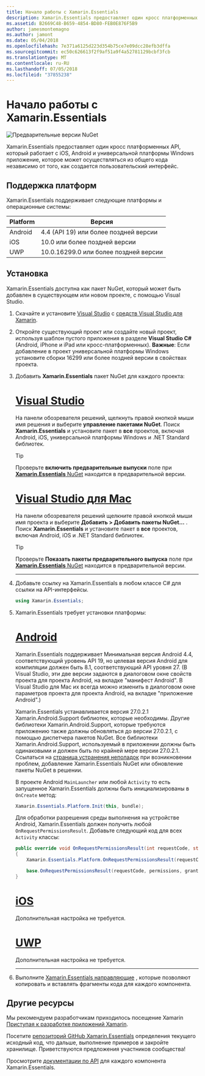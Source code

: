 ```yaml
---
title: Начало работы с Xamarin.Essentials
description: Xamarin.Essentials предоставляет один кросс платформенных API, который работает с iOS, Android и универсальной платформы Windows приложение, которое может осуществляться из общего кода независимо от того, как создается пользовательский интерфейс.
ms.assetid: B2669C48-B659-4854-BD80-FEB0E876F5B9
author: jamesmontemagno
ms.author: jamont
ms.date: 05/04/2018
ms.openlocfilehash: 7e371a6125d223d354b75ce7e09dcc28efb3dffa
ms.sourcegitcommit: ec50c626613f2f9af51a9f4a52781129bcbf3fcb
ms.translationtype: MT
ms.contentlocale: ru-RU
ms.lasthandoff: 07/05/2018
ms.locfileid: "37855238"
---
```

# <a name="get-started-with-xamarinessentials"></a>Начало работы с Xamarin.Essentials

![Предварительные версии NuGet](~/media/shared/pre-release.png)

Xamarin.Essentials предоставляет один кросс платформенных API, который работает с iOS, Android и универсальной платформы Windows приложение, которое может осуществляться из общего кода независимо от того, как создается пользовательский интерфейс.

## <a name="platform-support"></a>Поддержка платформ

Xamarin.Essentials поддерживает следующие платформы и операционные системы:

| Platform | Версия |
| --- | --- |
| Android | 4.4 (API 19) или более поздней версии |
| iOS |10.0 или более поздней версии |
| UWP | 10.0.16299.0 или более поздней версии |

## <a name="installation"></a>Установка

Xamarin.Essentials доступна как пакет NuGet, который может быть добавлен в существующем или новом проекте, с помощью Visual Studio.

1. Скачайте и установите [Visual Studio](http://visualstudio.com) с [средств Visual Studio для Xamarin](~/cross-platform/get-started/installation/index.md).

2. Откройте существующий проект или создайте новый проект, используя шаблон пустого приложения в разделе **Visual Studio C#** (Android, iPhone и iPad или кросс-платформенных). **Важные**: Если добавление в проект универсальной платформы Windows установите сборки 16299 или более поздней версии в свойствах проекта.

3. Добавить **Xamarin.Essentials** пакет NuGet для каждого проекта:

    # <a name="visual-studiotabwindows"></a>[Visual Studio](#tab/windows)

    На панели обозревателя решений, щелкнуть правой кнопкой мыши имя решения и выберите **управление пакетами NuGet**. Поиск **Xamarin.Essentials** и установите пакет в **все** проектов, включая Android, iOS, универсальной платформы Windows и .NET Standard библиотек.

    > [!TIP]
    > Проверьте **включить предварительные выпуски** поле при [ **Xamarin.Essentials** NuGet](https://www.nuget.org/packages/Xamarin.Essentials) находится в предварительной версии.

    # <a name="visual-studio-for-mactabmacos"></a>[Visual Studio для Mac](#tab/macos)

    На панели обозревателя решений щелкните правой кнопкой мыши имя проекта и выберите **Добавить > Добавить пакеты NuGet...** . Поиск **Xamarin.Essentials** и установите пакет в **все** проектов, включая Android, iOS и .NET Standard библиотек.

    > [!TIP]
    > Проверьте **Показать пакеты предварительного выпуска** поле при [ **Xamarin.Essentials** NuGet](https://www.nuget.org/packages/Xamarin.Essentials) находится в предварительной версии.

    -----

4. Добавьте ссылку на Xamarin.Essentials в любом классе C# для ссылки на API-интерфейсы.

    ```csharp
    using Xamarin.Essentials;
    ```

5. Xamarin.Essentials требует установки платформы:

    # <a name="androidtabandroid"></a>[Android](#tab/android)

    Xamarin.Essentials поддерживает Минимальная версия Android 4.4, соответствующий уровень API 19, но целевая версия Android для компиляции должен быть 8.1, соответствующий API уровня 27. (В Visual Studio, эти две версии задаются в диалоговом окне свойств проекта для проекта Android, на вкладке "манифест Android". В Visual Studio для Mac их всегда можно изменить в диалоговом окне параметров проекта для проекта Android, на вкладке "приложение Android".) 
    
    Xamarin.Essentials устанавливается версия 27.0.2.1 Xamarin.Android.Support библиотек, которые необходимы. Другие библиотеки Xamarin.Android.Support, которые требуются приложению также должны обновляться до версии 27.0.2.1, с помощью диспетчера пакетов NuGet. Все библиотеки Xamarin.Android.Support, используемый в приложении должны быть одинаковыми и должен быть по крайней мере версии 27.0.2.1. Ссылаться на [страница устранения неполадок](troubleshooting.md) при возникновении проблем, добавление Xamarin.Essentials NuGet или обновление пакеты NuGet в решении.

    В проекте Android `MainLauncher` или любой `Activity` то есть запущенное Xamarin.Essentials должны быть инициализированы в `OnCreate` метод:

    ```csharp
    Xamarin.Essentials.Platform.Init(this, bundle);
    ```

    Для обработки разрешения среды выполнения на устройстве Android, Xamarin.Essentials должен получить любой `OnRequestPermissionsResult`. Добавьте следующий код для всех `Activity` классы:

    ```csharp
    public override void OnRequestPermissionsResult(int requestCode, string[] permissions, [GeneratedEnum] Android.Content.PM.Permission[] grantResults)
    {
        Xamarin.Essentials.Platform.OnRequestPermissionsResult(requestCode, permissions, grantResults);

        base.OnRequestPermissionsResult(requestCode, permissions, grantResults);
    }
    ```

    # <a name="iostabios"></a>[iOS](#tab/ios)

    Дополнительная настройка не требуется.

    # <a name="uwptabuwp"></a>[UWP](#tab/uwp)

    Дополнительная настройка не требуется.

    -----

6. Выполните [Xamarin.Essentials направляющие](index.md) , которые позволяют копировать и вставлять фрагменты кода для каждого компонента.

## <a name="other-resources"></a>Другие ресурсы

Мы рекомендуем разработчикам приходилось посещение Xamarin [Приступая к разработке приложений Xamarin](~/cross-platform/getting-started/index.md).

Посетите [репозиторий GitHub Xamarin.Essentials](http://github.com/xamarin/Essentials) определения текущего исходный код, что дальше, выполнение примеров и закройте хранилище. Приветствуются предложения участников сообщества!

Просмотрите [документации по API](xref:Xamarin.Essentials) для каждого компонента Xamarin.Essentials.
